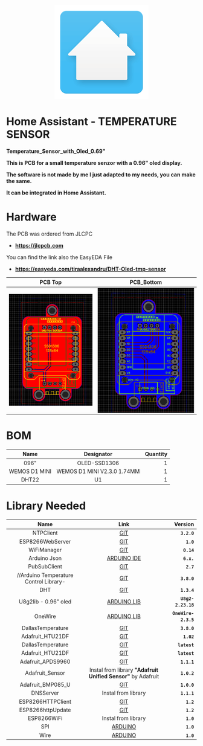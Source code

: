 <p align="center">
<img src=".github/loading-screen.gif">
</p>

# Home Assistant - TEMPERATURE SENSOR

**Temperature_Sensor_with_Oled_0.69"**

**This is PCB for a small temperature senzor with a 0.96" oled display.**

**The software is not made by me I just adapted to my needs, you can make the same.**

**It can be integrated in Home Assistant.**

# Hardware  <a name="id3"></a>

The PCB was ordered from JLCPC 
- **https://jlcpcb.com**

You can find the link also the EasyEDA File

- **https://easyeda.com/tiraalexandru/DHT-Oled-tmp-sensor**

**PCB Top**                      |  **PCB_Bottom**   
:---------------------------:|:-------------------------------------:
<img src=".github/PCB.PNG">|  <img align="right" src=".github/PCB_Bottom.PNG">


# BOM <a name="id3"></a>
 
 **Name** | **Designator** | **Quantity**
:---: | :--------: | --------:
096"  |OLED-SSD1306|1
WEMOS D1 MINI |WEMOS D1 MINI V2.3.0 1.74MM|1
DHT22|U1|1

# Library Needed <a name="id3"></a>
**Name** | **Link** | **Version** 
:------: | :------: | -----------:
NTPClient | [GIT](https://github.com/arduino-libraries/NTPClient) |**`3.2.0`**
ESP8266WebServer | [GIT](https://github.com/esp8266/Arduino/tree/master/libraries/ESP8266WebServer)| **`1.0`**
WiFiManager | [GIT](https://github.com/tzapu/WiFiManager) | **`0.14`**
Arduino Json | [ARDUINO IDE](https://arduinojson.org) |**`6.x.`**
PubSubClient | [GIT](https://github.com/knolleary/pubsubclient)| **`2.7`**
//Arduino Temperature Control Library- | [GIT](https://github.com/milesburton/Arduino-Temperature-Control-Library) | **`3.8.0`**
DHT | [GIT](https://github.com/adafruit/DHT-sensor-library) | **`1.3.4`**
U8g2lib - 0.96" oled| [ARDUINO LIB](https://www.arduinolibraries.info/libraries/u8g2 ) | **`U8g2-2.23.18`**
OneWire | [ARDUINO LIB](https://www.arduinolibraries.info/libraries/one-wire) | **`OneWire-2.3.5`**
DallasTemperature| [GIT](https://github.com/milesburton/Arduino-Temperature-Control-Library) | **`3.8.0`**
Adafruit_HTU21DF| [GIT](https://github.com/adafruit/Adafruit_HTU21DF_Library) | **`1.02`**
DallasTemperature| [GIT](https://github.com/milesburton/Arduino-Temperature-Control-Library) | **`latest`**
Adafruit_HTU21DF| [GIT](https://github.com/adafruit/Adafruit_HTU21DF_Library) | **`latest`**
Adafruit_APDS9960|[GIT](https://github.com/adafruit/Adafruit_APDS9960) | **`1.1.1`**
Adafruit_Sensor| Instal from library **"Adafruit Unified Sensor"** by Adafruit | **`1.0.2`**
Adafruit_BMP085_U| [GIT](https://github.com/adafruit/Adafruit_BMP085_Unified) | **`1.0.0`**
DNSServer| Instal from library | **`1.1.1`**
ESP8266HTTPClient| [GIT](https://github.com/esp8266/Arduino/blob/master/libraries/ESP8266HTTPClient) | **`1.2`**
ESP8266httpUpdate| [GIT](https://github.com/Links2004/Arduino/tree/esp8266/hardware/esp8266com/esp8266/libraries/ESP8266httpUpdate) | **`1.2`**
ESP8266WiFi| Instal from library | **`1.0`**
SPI| [ARDUINO](http://arduino.cc/en/Reference/SPI) | **`1.0`**
Wire| [ARDUINO](http://arduino.cc/en/Reference/Wire) | **`1.0`**
